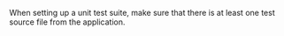 When setting up a unit test suite, make sure that there is at least one test source file from the application.

